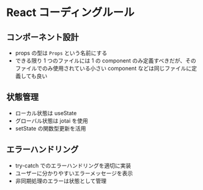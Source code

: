# React コーディングルール

## コンポーネント設計

- props の型は `Props` という名前にする
- できる限り 1 つのファイルには 1 の component のみ定義すべきだが、そのファイルでのみ使用されている小さい component などは同じファイルに定義しても良い

## 状態管理

- ローカル状態は useState
- グローバル状態は jotai を使用
- setState の関数型更新を活用

## エラーハンドリング

- try-catch でのエラーハンドリングを適切に実装
- ユーザーに分かりやすいエラーメッセージを表示
- 非同期処理のエラーは状態として管理
